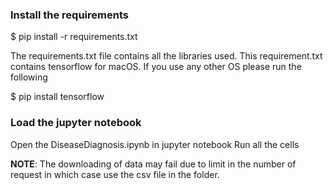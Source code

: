 
### Install the requirements
$ pip install -r requirements.txt

The requirements.txt file contains all the libraries used. This requirement.txt contains tensorflow for macOS. If you use any other OS please run the following

$ pip install tensorflow


### Load the jupyter notebook
Open the DiseaseDiagnosis.ipynb in jupyter notebook
Run all the cells

__NOTE__: The downloading of data may fail due to limit in the number of request in which case use the csv file in the folder.
